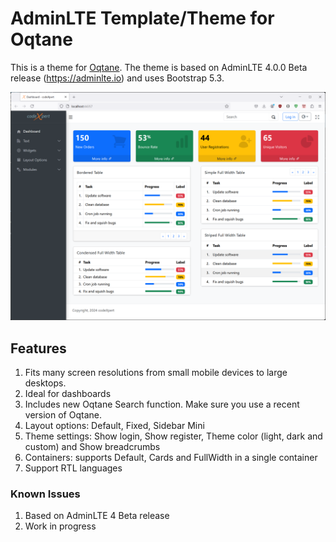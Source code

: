 # AdminLTE Template/Theme for Oqtane
This is a theme for [Oqtane](https://www.oqtane.org/). The theme is based on AdminLTE 4.0.0 Beta release (https://adminlte.io) and uses Bootstrap 5.3. 

!["AdminLTE Oqtane"](AdminLTE-Oqtane.png "AdminLTE Oqtane")

## Features
1. Fits many screen resolutions from small mobile devices to large desktops.
1. Ideal for dashboards
1. Includes new Oqtane Search function. Make sure you use a recent version of Oqtane.
1. Layout options: Default, Fixed, Sidebar Mini
1. Theme settings: Show login, Show register, Theme color (light, dark and custom) and Show breadcrumbs
1. Containers: supports Default, Cards and FullWidth in a single container
1. Support RTL languages 

### Known Issues
1. Based on AdminLTE 4 Beta release
1. Work in progress

